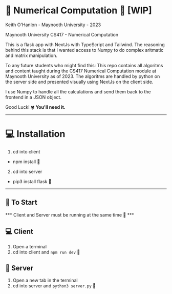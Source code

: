 # 🧮 Numerical Computation 🤖 [WIP]

Keith O'Hanlon - Maynooth University - 2023

Maynooth University CS417 - Numerical Computation

This is a flask app with NextJs with TypeScript and Tailwind. The reasoning behind this stack is that i wanted access to Numpy to do 
complex aritmatic and matrix manipulation.

To any future students who might find this: This repo contains all algoritms and content taught during the CS417 Numerical Computation
module at Maynooth University as of 2023. The algoritms are handled by python on the server side and presented visually using NextJs
on the client side.

I use Numpy to handle all the calculations and send them back to the frontend in a JSON object.

Good Luck! 🍀 **You'll need it.** 

---
# 💻 Installation
1. cd into client
- npm install 🚀
2. cd into server
- pip3 install flask 🐍
---
## 🚀 To Start
*** Client and Server must be running at the same time 🤝 *** 

## 💻 Client
1. Open a terminal
2. cd into client and `npm run dev` 🚀
## 🐍 Server
1. Open a new tab in the terminal
2. cd into server and `python3 server.py` 🤖
